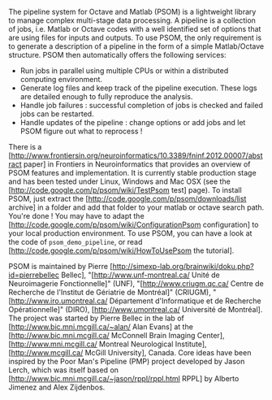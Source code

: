 The pipeline system for Octave and Matlab (PSOM) is a lightweight library to manage complex multi-stage data processing. A pipeline is a collection of jobs, i.e. Matlab or Octave codes with a well identified set of options that are using files for inputs and outputs. To use PSOM, the only requirement is to generate a description of a pipeline in the form of a simple Matlab/Octave structure. PSOM then automatically offers the following services:
  * Run jobs in parallel using multiple CPUs or within a distributed computing environment.
  * Generate log files and keep track of the pipeline execution. These logs are detailed enough to fully reproduce the analysis.
  * Handle job failures : successful completion of jobs is checked and failed jobs can be restarted.
  * Handle updates of the pipeline : change options or add jobs and let PSOM figure out what to reprocess !

There is a [http://www.frontiersin.org/neuroinformatics/10.3389/fninf.2012.00007/abstract paper] in Frontiers in Neuroinformatics that provides an overview of PSOM features and implementation. It is currently stable production stage and has been tested under Linux, Windows and Mac OSX (see the [http://code.google.com/p/psom/wiki/TestPsom test] page). To install PSOM, just extract the [http://code.google.com/p/psom/downloads/list archive] in a folder and add that folder to your matlab or octave search path. 
You're done ! You may have to adapt the [http://code.google.com/p/psom/wiki/ConfigurationPsom configuration] to your local production environment. To use PSOM, you can have a look at the code of `psom_demo_pipeline`, or read [http://code.google.com/p/psom/wiki/HowToUsePsom the tutorial].

PSOM is maintained by Pierre [http://simexp-lab.org/brainwiki/doku.php?id=pierrebellec Bellec], "[http://www.unf-montreal.ca/ Unité de Neuroimagerie Fonctionnelle]" (UNF), "[http://www.criugm.qc.ca/ Centre de Recherche de l'Institut de Gériatrie de Montréal]" (CRIUGM), "[http://www.iro.umontreal.ca/ Département d'Informatique et de Recherche Opérationnelle]" (DIRO), [http://www.umontreal.ca/ Université de Montréal]. 
The project was started by Pierre Bellec in the lab of [http://www.bic.mni.mcgill.ca/~alan/ Alan Evans] at the [http://www.bic.mni.mcgill.ca/ McConnell Brain Imaging Center], [http://www.mni.mcgill.ca/ Montreal Neurological Institute], [http://www.mcgill.ca/ McGill University], Canada. 
Core ideas have been inspired by the Poor Man's Pipeline (PMP) project developed by Jason Lerch, which was itself based on [http://www.bic.mni.mcgill.ca/~jason/rppl/rppl.html RPPL] by Alberto Jimenez and Alex Zijdenbos.
